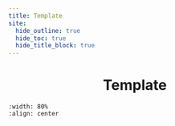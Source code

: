 ```yaml
---
title: Template
site:
  hide_outline: true
  hide_toc: true
  hide_title_block: true
---
```


<div style="text-align: center">

# Template

</div>

```{figure} Figuren/Cover.PNG
:width: 80%
:align: center
```

